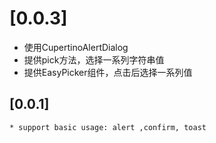 # [0.0.3]

* 使用CupertinoAlertDialog
* 提供pick方法，选择一系列字符串值
* 提供EasyPicker组件，点击后选择一系列值


## [0.0.1]
    * support basic usage: alert ,confirm, toast

